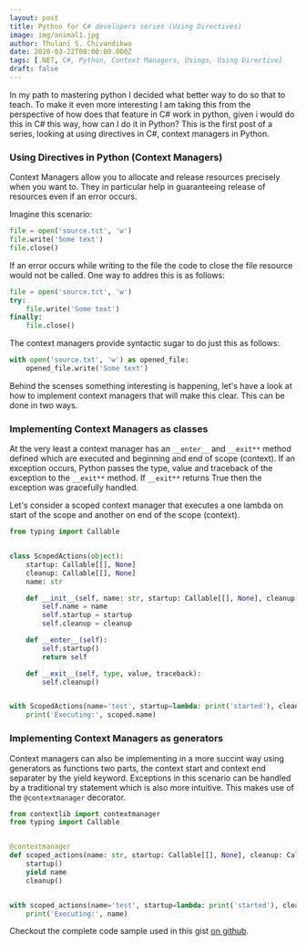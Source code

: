 ```yaml
---
layout: post
title: Python for C# developers series (Using Directives)
image: img/animal1.jpg
author: Thulani S. Chivandikwa
date: 2020-03-22T00:00:00.000Z
tags: [.NET, C#, Python, Context Managers, Usings, Using Directive]
draft: false
---
```


In my path to mastering python I decided what better way to do so that to teach. To make it even more interesting I am taking this from the perspective of how does that feature in C# work in python, given i would do this in C# this way, how can I do it in Python? This is the first post of a series, looking at using directives in C#, context managers in Python.

### Using Directives in Python (Context Managers)

Context Managers allow you to allocate and release resources precisely when you want to. They in particular help in guaranteeing release of resources even if an error occurs.

Imagine this scenario:

```python
file = open('source.tct', 'w')
file.write('Some text')
file.close()
```

If an error occurs while writing to the file the code to close the file resource would not be called. One way to addres this is as follows:

```python
file = open('source.tct', 'w')
try:
    file.write('Some text')
finally:
    file.close()
```

The context managers provide syntactic sugar to do just this as follows:

```python
with open('source.txt', 'w') as opened_file:
    opened_file.write('Some text')
```

Behind the scenses something interesting is happening, let's have a look at how to implement context managers that will make this clear. This can be done in two ways.

### Implementing Context Managers as classes

At the very least a context manager has an <code>\_\_enter\_\_</code> and <code>\_\_exit**</code> method defined which are executed and beginning and end of scope (context). If an exception occurs, Python passes the type, value and traceback of the exception to the <code>\_\_exit**</code> method. If <code>\_\_exit\*\*</code> returns True then the exception was gracefully handled.

Let's consider a scoped context manager that executes a one lambda on start of the scope and another on end of the scope (context).

```python
from typing import Callable


class ScopedActions(object):
    startup: Callable[[], None]
    cleanup: Callable[[], None]
    name: str

    def __init__(self, name: str, startup: Callable[[], None], cleanup: Callable[[], None]):
        self.name = name
        self.startup = startup
        self.cleanup = cleanup

    def __enter__(self):
        self.startup()
        return self

    def __exit__(self, type, value, traceback):
        self.cleanup()


with ScopedActions(name='test', startup=lambda: print('started'), cleanup=lambda: print('finished')) as scoped:
    print('Executing:', scoped.name)
```

### Implementing Context Managers as generators

Context managers can also be implementing in a more succint way using generators as functions two parts, the context start and context end separater by the yield keyword. Exceptions in this scenario can be handled by a traditional try statement which is also more intuitive. This makes use of the <code>@contextmanager</code> decorator.

```python
from contextlib import contextmanager
from typing import Callable


@contextmanager
def scoped_actions(name: str, startup: Callable[[], None], cleanup: Callable[[], None]):
    startup()
    yield name
    cleanup()


with scoped_actions(name='test', startup=lambda: print('started'), cleanup=lambda: print('finished')) as name:
    print('Executing:', name)
```

Checkout the complete code sample used in this gist [on github](https://gist.github.com/chivandikwa/9c45bd9be009383ec911465fc21035c1).
